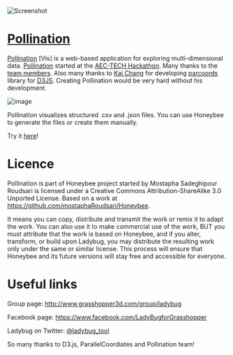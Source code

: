 ![Screenshot](http://api.ning.com/files/OsG-NixX39fgvBguMkfqhfQB8A6qoIOoishY-IJX5jjM5aTt7vHdO05*4SLN3rLPUVIksyARyzUIMt3w1gJPlWA3aO-DlMvQ/Merged_Icons_2.png?width=200)

[Pollination](http://mostapharoudsari.github.io/Honeybee/Pollination)
========================================
[Pollination](http://mostapharoudsari.github.io/Honeybee/Pollination) [Vis] is a web-based application for exploring multi-dimensional data. [Pollination](http://honeypatch.github.io/pollination/index) started at the [AEC-TECH Hackathon](http://core.thorntontomasetti.com/aec-technology-symposium-2014/aec-technology-symposium-2014-hackathon/). Many thanks to the [team members](http://honeypatch.github.io/pollination/team). Also many thanks to [Kai Chang](https://github.com/syntagmatic) for developing [parcoords](https://syntagmatic.github.io/parallel-coordinates/) library for [D3JS](http://d3js.org/). Creating Pollination would be very hard without his development.

![image](https://cloud.githubusercontent.com/assets/2915573/6317501/93e51566-ba24-11e4-84ba-32129170add3.png)

Pollination visualizes structured .csv and .json files. You can use Honeybee to generate the files or create them manually.

Try it [here](http://mostapharoudsari.github.io/Honeybee/Pollination)!

Licence
========================================
Pollination is part of Honeybee project started by Mostapha Sadeghipour Roudsari is licensed under a Creative Commons Attribution-ShareAlike 3.0 Unported License. Based on a work at https://github.com/mostaphaRoudsari/Honeybee.
	
It means you can copy, distribute and transmit the work or remix it to adapt the work. You can also use it to make commercial use of the work, BUT you must attribute that the work is based on Honeybee, and if you alter, transform, or build upon Ladybug, you may distribute the resulting work only under the same or similar license. This process will ensure that Honeybee and its future versions will stay free and accessible for everyone.

Useful links
========================================
Group page: http://www.grasshopper3d.com/group/ladybug

Facebook page: https://www.facebook.com/LadyBugforGrasshopper

Ladybug on Twitter: [@ladybug_tool](https://twitter.com/ladybug_tool)

So many thanks to D3.js, ParallelCoordiates and Pollination team!
